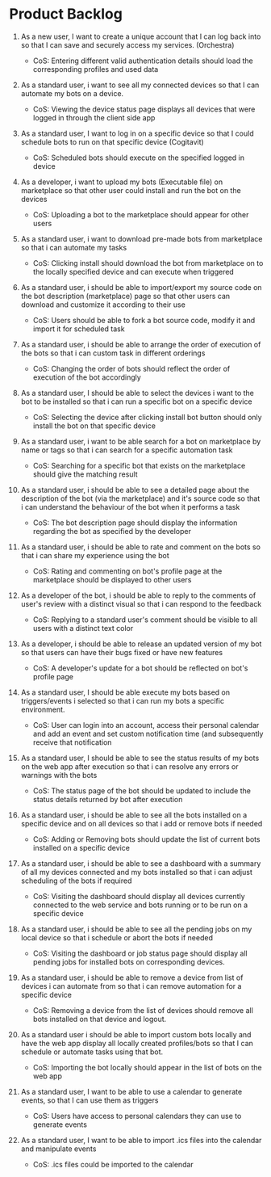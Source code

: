 # Product Backlog

1. As a new user, I want to create a unique account that I can log back into so that I can save and securely access my services. (Orchestra)
    - CoS: Entering different valid authentication details should load the corresponding  profiles and used data

2. As a standard user, i want to see all my connected devices so that I can automate my bots on a device.  
    - CoS: Viewing the device status page displays all devices that were logged in through the client side app

3. As a standard user, I want to log in on a specific device so that I could schedule bots to run on that specific device (Cogitavit)
    - CoS: Scheduled bots should execute on the specified logged in device

4. As a developer, i want to upload my bots (Executable file) on marketplace so that other user could install and run the bot on the devices
    - CoS: Uploading a bot to the marketplace should appear for other users

5. As a standard user, i want to download pre-made bots from marketplace so that i can automate my tasks
    - CoS: Clicking install should download the bot from marketplace on to the locally specified device and can execute when triggered

6. As a standard user, i should be able to import/export my source code on the bot description (marketplace) page so that other users can download and customize it according to their use
    - CoS: Users should be able to fork a bot source code, modify it and import it for scheduled task  

7. As a standard user, i should be able to arrange the order of execution of the bots so that i can custom task in different orderings
    - CoS: Changing the order of bots should reflect the order of execution of the bot accordingly

8. As a standard user, I should be able to select the devices i want to the bot to be installed so that i can run a specific bot on a specific device
    - CoS: Selecting the device after clicking install bot button should only install the bot on that specific device

9. As a standard user, i want to be able search for a bot on marketplace by name or tags so that i can search for a specific automation task
    - CoS: Searching for a specific bot that exists on the marketplace should give the matching result

10. As a standard user, i should be able to see a detailed page about the description of the bot (via the marketplace) and it's source code so that i can understand the behaviour of the bot when it performs a task
    - CoS: The bot description page should display the information regarding the bot as specified by the developer

11. As a standard user, i should be able to rate and comment on the bots so that i can share my experience using the bot
    - CoS: Rating and commenting on bot's profile page at the marketplace should be displayed to other users

12. As a developer of the bot, i should be able to reply to the comments of user's review with a distinct visual so that i can respond to the feedback
    - CoS: Replying to a standard user's comment should be visible to all users with a distinct text color

13. As a developer, i should be able to release an updated version of my bot so that users can have their bugs fixed or have new features
    - CoS: A developer's update for a bot should be reflected on bot's profile page

14. As a standard user, I should be able execute my bots based on triggers/events i selected so that i can run my bots a specific environment.
    - CoS: User can login into an account, access their personal calendar and add an event and set custom notification time (and subsequently receive that notification

15. As a standard user, I should be able to see the status results of my bots on the web app after execution so that i can resolve any errors or warnings with the bots
    - CoS: The status page of the bot should be updated to include the status details returned by bot after execution

16. As a standard user, i should be able to see all the bots installed on a specific device and on all devices so that i add or remove bots if needed
    - CoS: Adding or Removing bots should update the list of current bots installed on a specific device

17. As a standard user, i should be able to see a dashboard with a summary of all my devices connected and my bots installed so that i can adjust scheduling of the bots if required
    - CoS: Visiting the dashboard should display all devices currently connected to the web service and bots running or to be run on a specific device

18. As a standard user, i should be able to see all the pending jobs on my local device so that i schedule or abort the bots if needed
    - CoS: Visiting the dashboard or job status page should display all pending jobs for installed bots on corresponding devices.

19. As a standard user, i should be able to remove a device from list of devices i can automate from so that i can remove automation for a specific device
    - CoS: Removing a device from the list of devices should remove all bots installed on that device and logout.

20. As a standard user i should be able to import custom bots locally and have the web app display all locally created profiles/bots so that I can schedule or automate tasks using that bot.
    - CoS: Importing the bot locally should appear in the list of bots on the web app

21. As a standard user, I want to be able to use a calendar to generate events, so that I can use them as triggers
    - CoS: Users have access to personal calendars they can use to generate events

22. As a standard user, I want to be able to import .ics files into the calendar and manipulate events
    - CoS: .ics files could be imported to the calendar
